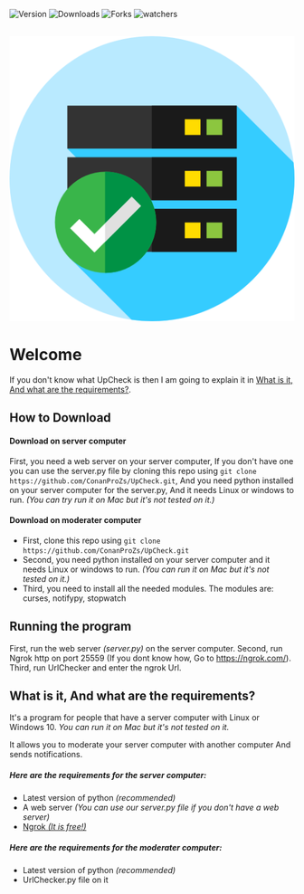 ![Version](https://img.shields.io/badge/Version-1.0.0-blue) ![Downloads](https://shields.io/github/downloads/ConanProZs/UpCheck/total) ![Forks](https://img.shields.io/github/forks/ConanProZs/UpCheck?style=social) ![watchers](https://img.shields.io/github/watchers/ConanProZs/UpCheck?style=social)

&nbsp;
![The logo](https://raw.githubusercontent.com/ConanProZs/UpCheck/main/icon.png)

# Welcome
If you don't know what UpCheck is then I am going to explain it in [What is it, And what are the requirements?](#what-is-it-and-what-are-the-requirements).


## How to Download
#### Download on server computer
First, you need a web server on your server computer, If you don't have one you can use the server.py file by
cloning this repo using `git clone https://github.com/ConanProZs/UpCheck.git`,
And you need python installed on your server computer for the server.py, And it needs Linux or windows to run. 
*(You can try run it on Mac but it's not tested on it.)*

#### Download on moderater computer
* First, clone this repo using `git clone https://github.com/ConanProZs/UpCheck.git`
* Second, you need python installed on your server computer and it needs Linux or windows to run. *(You can run it on Mac but it's not tested on it.)*
* Third, you need to install all the needed modules. The modules are:
curses, notifypy, stopwatch


## Running the program
First, run the web server *(server.py)* on the server computer.
Second, run Ngrok http on port 25559 (If you dont know how, Go to https://ngrok.com/).
Third, run UrlChecker and enter the ngrok Url.


## What is it, And what are the requirements?
It's a program for people that have a server computer with Linux or Windows 10.
*You can run it on Mac but it's not tested on it.*

It allows you to moderate your server computer with another computer
And sends notifications.

##### Here are the requirements for the server computer:
- Latest version of python *(recommended)*
- A web server *(You can use our server.py file if you don't have a web server)*
- [Ngrok *(It is free!)*](https://ngrok.com/)

##### Here are the requirements for the moderater computer:
- Latest version of python *(recommended)*
- UrlChecker.py file on it
